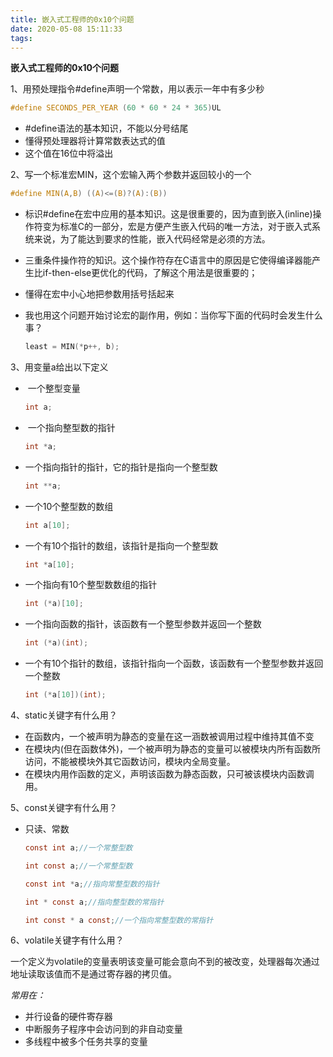 ```yaml
---
title: 嵌入式工程师的0x10个问题
date: 2020-05-08 15:11:33
tags:
---
```


**嵌入式工程师的0x10个问题**

1、用预处理指令#define声明一个常数，用以表示一年中有多少秒

```c
#define SECONDS_PER_YEAR (60 * 60 * 24 * 365)UL
```

- #define语法的基本知识，不能以分号结尾
- 懂得预处理器将计算常数表达式的值
- 这个值在16位中将溢出

2、写一个标准宏MIN，这个宏输入两个参数并返回较小的一个

```c
#define MIN(A,B) ((A)<=(B)?(A):(B))
```

- 标识#define在宏中应用的基本知识。这是很重要的，因为直到嵌入(inline)操作符变为标准C的一部分，宏是方便产生嵌入代码的唯一方法，对于嵌入式系统来说，为了能达到要求的性能，嵌入代码经常是必须的方法。

- 三重条件操作符的知识。这个操作符存在C语言中的原因是它使得编译器能产生比if-then-else更优化的代码，了解这个用法是很重要的；

- 懂得在宏中小心地把参数用括号括起来

- 我也用这个问题开始讨论宏的副作用，例如：当你写下面的代码时会发生什么事？

  ```c
  least = MIN(*p++, b);
  ```


3、用变量a给出以下定义

- ​	一个整型变量

  ```c
  int a;
  ```

- ​	一个指向整型数的指针

  ```c
  int *a;
  ```

- 一个指向指针的指针，它的指针是指向一个整型数

  ```c
  int **a;
  ```

- 一个10个整型数的数组

  ```c
  int a[10];
  ```

- 一个有10个指针的数组，该指针是指向一个整型数

  ```c
  int *a[10];
  ```

- 一个指向有10个整型数数组的指针

  ```c
  int (*a)[10];
  ```

- 一个指向函数的指针，该函数有一个整型参数并返回一个整数

  ```c
  int (*a)(int);
  ```

- 一个有10个指针的数组，该指针指向一个函数，该函数有一个整型参数并返回一个整数

  ```c
  int (*a[10])(int);
  ```

4、static关键字有什么用？

- 在函数内，一个被声明为静态的变量在这一涵数被调用过程中维持其值不变
- 在模块内(但在函数体外)，一个被声明为静态的变量可以被模块内所有函数所访问，不能被模块外其它函数访问，模块内全局变量。
- 在模块内用作函数的定义，声明该函数为静态函数，只可被该模块内函数调用。

5、const关键字有什么用？

- 只读、常数

  ```c
  const int a;//一个常整型数
  
  int const a;//一个常整型数
  
  const int *a;//指向常整型数的指针
  
  int * const a;//指向整型数的常指针
  
  int const * a const;//一个指向常整型数的常指针
  ```

6、volatile关键字有什么用？

​	一个定义为volatile的变量表明该变量可能会意向不到的被改变，处理器每次通过地址读取该值而不是通过寄存器的拷贝值。

*常用在：*

- 并行设备的硬件寄存器
- 中断服务子程序中会访问到的非自动变量
- 多线程中被多个任务共享的变量
